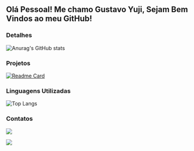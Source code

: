 ## Olá Pessoal! Me chamo Gustavo Yuji, Sejam Bem Vindos ao meu GitHub!

### Detalhes

![Anurag's GitHub stats](https://github-readme-stats.vercel.app/api?username=GuYujiFujimoto&show_icons=true&theme=dark)

### Projetos

[![Readme Card](https://github-readme-stats.vercel.app/api/pin/?username=GuYujiFujimoto&repo=Tik_Tok_Project&theme=dark)](https://github.com/anuraghazra/github-readme-stats)

### Linguagens Utilizadas

![Top Langs](https://github-readme-stats.vercel.app/api/top-langs/?username=GuYujiFujimoto&layout=compact&theme=dark)

### Contatos
<div>
<a href="https://www.linkedin.com/in/gustavo-fujimoto2909/" target="_blank"><img src="https://img.shields.io/badge/-LinkedIn-%230077B5?style=for-the-badge&logo=linkedin&logoColor=white" target="_blank"></a>

<a href = "mailto:guyujifujimoto29@gmail.com"><img src="https://img.shields.io/badge/-Gmail-%23333?style=for-the-badge&logo=gmail&logoColor=white" target="_blank"></a>
</div>

